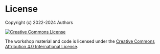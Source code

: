 # License

Copyright (c) 2022-2024 Authors

<a rel="license" href="https://creativecommons.org/licenses/by/4.0/"><img src="https://i.creativecommons.org/l/by/4.0/88x31.png" alt="Creative Commons License" style="border-width:0"/></a>

The workshop material and code is licensed under the [Creative Commons
Attribution 4.0 International
License](https://creativecommons.org/licenses/by/4.0/).
